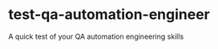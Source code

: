 test-qa-automation-engineer
===========================

A quick test of your QA automation engineering skills
